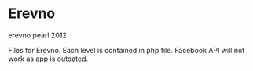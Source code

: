 Erevno
======

erevno pearl 2012

Files for Erevno. Each level is contained in php file. Facebook API will not work as app is outdated.


